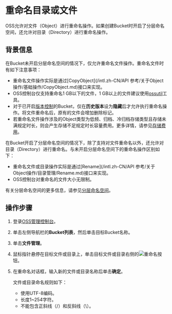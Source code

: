 # 重命名目录或文件

OSS允许对文件（Object）进行重命名操作。如果创建Bucket时开启了分层命名空间，还允许对目录（Directory）进行重命名操作。

## 背景信息

在Bucket未开启分层命名空间的情况下，仅允许重命名文件操作。重命名文件时有如下注意事项：

-   重命名文件操作实际是通过[CopyObject](/intl.zh-CN/API 参考/关于Object操作/基础操作/CopyObject.md)接口来实现。
-   OSS控制台仅支持重命名1 GB以下的文件，1 GB以上的文件建议使用[ossutil](/intl.zh-CN/常用工具/命令行工具ossutil/常用命令/cp/拷贝文件.md)工具。
-   对于已开启[版本控制](/intl.zh-CN/开发指南/数据安全/版本控制/版本控制介绍.md)的Bucket，仅在**历史版本**设为**隐藏**后才允许执行重命名操作。将文件重命名后，原有的文件会增加删除标记。
-   若重命名文件操作涉及的Object类型为低频、归档、冷归档存储类型且存储未满规定时长，则会产生存储不足规定时长容量费用。更多详情，请参见[存储费用](/intl.zh-CN/计量计费/计量项和计费项/存储费用.md)。

在Bucket开启了分层命名空间的情况下，除了支持对文件重命名以外，还允许对目录（Directory）进行重命名。与未开启分层命名空间下的重命名操作区别如下：

-   重命名文件或目录操作实际是通过[Rename](/intl.zh-CN/API 参考/关于Object操作/目录管理/Rename.md)接口来实现。
-   OSS控制台对重命名的文件大小无限制。

有关分层命名空间的更多信息，请参见[分层命名空间](/intl.zh-CN/开发指南/对象/文件（Object）/分层命名空间.md)。

## 操作步骤

1.  登录[OSS管理控制台](https://oss.console.aliyun.com/)。

2.  单击左侧导航栏的**Bucket列表**，然后单击目标Bucket名称。

3.  单击**文件管理**。

4.  鼠标指针悬停在目标文件或目录上，单击目标文件或目录右侧的![重命名](https://static-aliyun-doc.oss-accelerate.aliyuncs.com/assets/img/zh-CN/4614525061/p182159.png)按钮。

5.  在重命名对话框，输入新的文件或目录名称后单击**确定**。

    文件或目录命名规则如下：

    -   使用UTF-8编码。
    -   长度1~254字符。
    -   不能包含正斜线（/）和反斜线（\\）。

